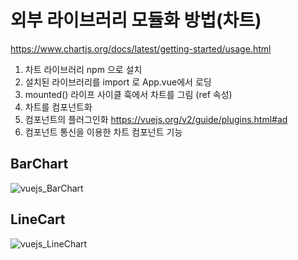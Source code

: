 # 외부 라이브러리 모듈화 방법(차트)

https://www.chartjs.org/docs/latest/getting-started/usage.html

1. 차트 라이브러리 npm 으로 설치
2. 설치된 라이브러리를 import 로 App.vue에서 로딩
3. mounted() 라이프 사이클 훅에서 차트를 그림 (ref 속성)
4. 차트를 컴포넌트화
5. 컴포넌트의 플러그인화
   https://vuejs.org/v2/guide/plugins.html#ad
6. 컴포넌트 통신을 이용한 차트 컴포넌트 기능

## BarChart
![vuejs_BarChart](https://user-images.githubusercontent.com/42309919/104310496-29461680-5517-11eb-92f9-fd65315e0917.PNG)

## LineCart 
![vuejs_LineChart](https://user-images.githubusercontent.com/42309919/104310500-2b0fda00-5517-11eb-9dd0-36be41358ef6.PNG)
